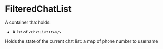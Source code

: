 # FilteredChatList

A container that holds:
* A list of `<ChatListItem/>`

Holds the state of the current chat list: a map of phone number to username
